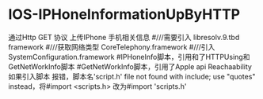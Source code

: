 # IOS-IPHoneInformationUpByHTTP
通过Http GET 协议 上传IPhone 手机相关信息
#///需要引入 libresolv.9.tbd  framework
#///获取网络类型 CoreTelephony.framework
#///引入SystemConfiguration.framework
#IPHoneInfo脚本，引用和了HTTPUsing和GetNetWorkInfo脚本
#GetNetWorkInfo脚本，引用了Apple api Reachaability
如果引入脚本 报错，脚本名'script.h' file not found with <angled> include; use "quotes" instead，将#import <scripts.h> 改为#import 'scripts.h'
